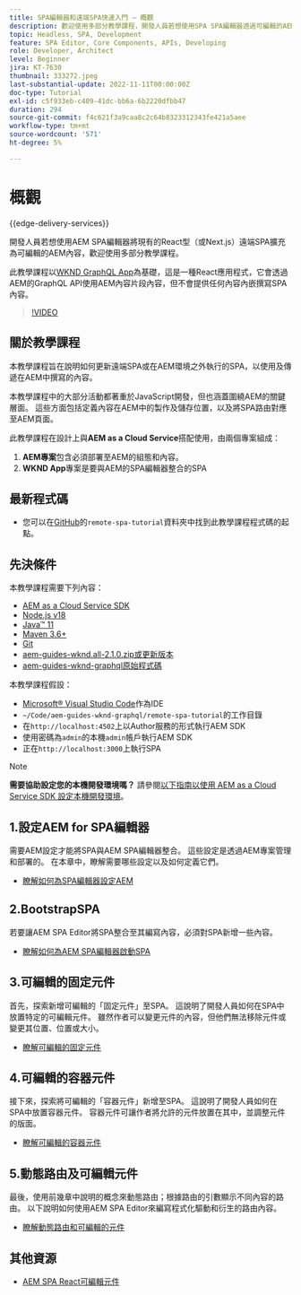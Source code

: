 ```yaml
---
title: SPA編輯器和遠端SPA快速入門 — 概觀
description: 歡迎使用多部分教學課程，開發人員若想使用SPA SPA編輯器透過可編輯的AEM內容來增強現有的遠端AEM。
topic: Headless, SPA, Development
feature: SPA Editor, Core Components, APIs, Developing
role: Developer, Architect
level: Beginner
jira: KT-7630
thumbnail: 333272.jpeg
last-substantial-update: 2022-11-11T00:00:00Z
doc-type: Tutorial
exl-id: c5f933eb-c409-41dc-bb6a-6b2220dfbb47
duration: 294
source-git-commit: f4c621f3a9caa8c2c64b8323312343fe421a5aee
workflow-type: tm+mt
source-wordcount: '571'
ht-degree: 5%

---
```


# 概觀

{{edge-delivery-services}}

開發人員若想使用AEM SPA編輯器將現有的React型（或Next.js）遠端SPA擴充為可編輯的AEM內容，歡迎使用多部分教學課程。

此教學課程以[WKND GraphQL App](https://experienceleague.adobe.com/docs/experience-manager-learn/getting-started-with-aem-headless/graphql/overview.html?lang=zh-Hant)為基礎，這是一種React應用程式，它會透過AEM的GraphQL API使用AEM內容片段內容，但不會提供任何內容內嵌撰寫SPA內容。

>[!VIDEO](https://video.tv.adobe.com/v/333272?quality=12&learn=on)

## 關於教學課程

本教學課程旨在說明如何更新遠端SPA或在AEM環境之外執行的SPA，以使用及傳遞在AEM中撰寫的內容。

本教學課程中的大部分活動都著重於JavaScript開發，但也涵蓋圍繞AEM的關鍵層面。 這些方面包括定義內容在AEM中的製作及儲存位置，以及將SPA路由對應至AEM頁面。

此教學課程在設計上與&#x200B;**AEM as a Cloud Service**&#x200B;搭配使用，由兩個專案組成：

1. __AEM專案__&#x200B;包含必須部署至AEM的組態和內容。
1. __WKND App__&#x200B;專案是要與AEM的SPA編輯器整合的SPA

## 最新程式碼

+ 您可以在[GitHub](https://github.com/adobe/aem-guides-wknd-graphql/tree/main/remote-spa-tutorial)的`remote-spa-tutorial`資料夾中找到此教學課程程式碼的起點。

## 先決條件

本教學課程需要下列內容：

+ [AEM as a Cloud Service SDK](https://experienceleague.adobe.com/docs/experience-manager-learn/cloud-service/local-development-environment-set-up/aem-runtime.html?lang=zh-Hant)
+ [Node.js v18](https://nodejs.org/en/)
+ [Java™ 11](https://downloads.experiencecloud.adobe.com/content/software-distribution/en/general.html)
+ [Maven 3.6+](https://maven.apache.org/)
+ [Git](https://git-scm.com/downloads)
+ [aem-guides-wknd.all-2.1.0.zip或更新版本](https://github.com/adobe/aem-guides-wknd/releases)
+ [aem-guides-wknd-graphql原始程式碼](https://github.com/adobe/aem-guides-wknd-graphql/tree/main)

本教學課程假設：

+ [Microsoft® Visual Studio Code](https://visualstudio.microsoft.com/)作為IDE
+ `~/Code/aem-guides-wknd-graphql/remote-spa-tutorial`的工作目錄
+ 在`http://localhost:4502`上以Author服務的形式執行AEM SDK
+ 使用密碼為`admin`的本機`admin`帳戶執行AEM SDK
+ 正在`http://localhost:3000`上執行SPA

>[!NOTE]
>
> **需要協助設定您的本機開發環境嗎？** 請參閱[以下指南以使用 AEM as a Cloud Service SDK 設定本機開發環境](https://experienceleague.adobe.com/docs/experience-manager-learn/cloud-service/local-development-environment-set-up/overview.html?lang=zh-Hant)。

## 1.設定AEM for SPA編輯器

需要AEM設定才能將SPA與AEM SPA編輯器整合。 這些設定是透過AEM專案管理和部署的。 在本章中，瞭解需要哪些設定以及如何定義它們。

+ [瞭解如何為SPA編輯器設定AEM](./aem-configure.md)

## 2.BootstrapSPA

若要讓AEM SPA Editor將SPA整合至其編寫內容，必須對SPA新增一些內容。

+ [瞭解如何為AEM SPA編輯器啟動SPA](./spa-bootstrap.md)

## 3.可編輯的固定元件

首先，探索新增可編輯的「固定元件」至SPA。 這說明了開發人員如何在SPA中放置特定的可編輯元件。 雖然作者可以變更元件的內容，但他們無法移除元件或變更其位置、位置或大小。

+ [瞭解可編輯的固定元件](./spa-fixed-component.md)

## 4.可編輯的容器元件

接下來，探索將可編輯的「容器元件」新增至SPA。 這說明了開發人員如何在SPA中放置容器元件。 容器元件可讓作者將允許的元件放置在其中，並調整元件的版面。

+ [瞭解可編輯的容器元件](./spa-container-component.md)

## 5.動態路由及可編輯元件

最後，使用前幾章中說明的概念來動態路由；根據路由的引數顯示不同內容的路由。 以下說明如何使用AEM SPA Editor來編寫程式化驅動和衍生的路由內容。

+ [瞭解動態路由和可編輯的元件](./spa-dynamic-routes.md)

## 其他資源

+ [AEM SPA React可編輯元件](https://www.npmjs.com/package/@adobe/aem-react-editable-components)
